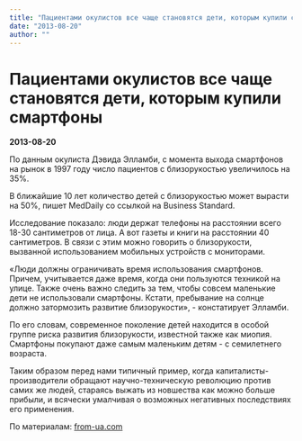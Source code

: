 ```yaml
---
title: "Пациентами окулистов все чаще становятся дети, которым купили смартфоны"
date: "2013-08-20"
author: ""
---
```


# Пациентами окулистов все чаще становятся дети, которым купили смартфоны

**2013-08-20** 

По данным окулиста Дэвида Элламби, с момента выхода смартфонов на рынок в 1997 году число пациентов с близорукостью увеличилось на 35%.

В ближайшие 10 лет количество детей с близорукостью может вырасти на 50%, пишет MedDaily со ссылкой на Business Standard.

Исследование показало: люди держат телефоны на расстоянии всего 18-30 сантиметров от лица. А вот газеты и книги на расстоянии 40 сантиметров. В связи с этим можно говорить о близорукости, вызванной использованием мобильных устройств с мониторами.

«Люди должны ограничивать время использования смартфонов. Причем, учитывается даже время, когда они пользуются техникой на улице. Также очень важно следить за тем, чтобы совсем маленькие дети не использовали смартфоны. Кстати, пребывание на солнце должно затормозить развитие близорукости», - констатирует Элламби.

По его словам, современное поколение детей находится в особой группе риска развития близорукости, известной также как миопия. Смартфоны покупают даже самым маленьким детям - с семилетнего возраста.

Таким образом перед нами типичный пример, когда капиталисты-производители обращают научно-техническую революцию против самих же людей, стараясь выжать из новшества как можно больше прибыли, и всячески умалчивая о возможных негативных последствиях его применения.

По материалам: [from-ua.com](http://www.from-ua.com/news/ab3de0daa847d.html)